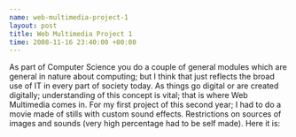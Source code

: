 ```yaml
--- 
name: web-multimedia-project-1 
layout: post 
title: Web Multimedia Project 1 
time: 2008-11-16 23:40:00 +00:00 
--- 
```


As part of Computer
Science you do a couple of general modules which are general in nature
about computing; but I think that just reflects the broad use of IT in
every part of society today. As things go digital or are created
digitally; understanding of this concept is vital; that is where Web
Multimedia comes in. For my first project of this second year; I had to
do a movie made of stills with custom sound effects. Restrictions on
sources of images and sounds (very high percentage had to be self made).
Here it is:  